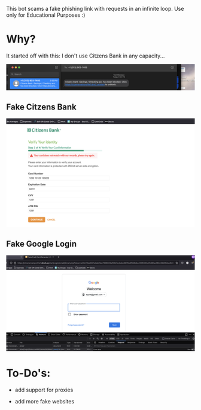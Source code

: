 This bot scams a fake phishing link with requests in an infinite loop.
Use only for Educational Purposes :)

# Why?
It started off with this:
I don't use Citzens Bank in any capacity...


![alt text](scam.png)

## Fake Citzens Bank 
![alt text](scam2.png)

## Fake Google Login 
![alt text](scam3.png)

# To-Do's:

- add support for proxies 

- add more fake websites



